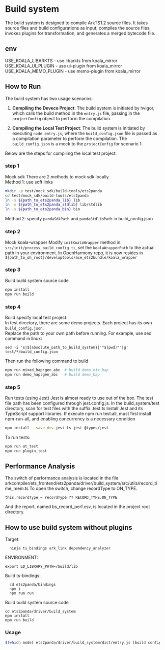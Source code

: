 # Build system

The build system is designed to compile ArkTS1.2 source files. It takes source files and build configurations as input, compiles the source files, invokes plugins for transformation, and generates a merged bytecode file.

## env
USE_KOALA_LIBARKTS - use libarkts from koala_mirror
USE_KOALA_UI_PLUGIN - use ui-plugin from koala_mirror
USE_KOALA_MEMO_PLUGIN - use memo-plugin from koala_mirror

## How to Run

The build system has two usage scenarios:

1. **Compiling the Deveco Project**: The build system is initiated by hvigor, which calls the build method in the `entry.js` file, passing in the `projectConfig` object to perform the compilation.

2. **Compiling the Local Test Project**: The build system is initiated by executing `node entry.js`, where the `build_config.json` file is passed as a compilation parameter to perform the compilation. The `build_config.json` is a mock to the `projectConfig` for scenario 1.

Below are the steps for compiling the local test project:

### step 1
Mock sdk 
There are 2 methods to mock sdk locally.  
Method 1: use soft links
```bash
mkdir -p test/mock_sdk/build-tools/ets2panda
cd test/mock_sdk/build-tools/ets2panda
ln -s ${path_to_ets2panda_lib} lib
ln -s ${path_to_ets2panda_stdlib} lib/stdlib
ln -s ${path_to_ets2panda_bin} bin
```

Method 2: specify `pandaSdkPath` and `pandaStdlibPath` in build_config.json


### step 2
Mock koala-wrapper
Modify `initKoalaWrapper` method in `src/init/process_build_config.ts`, set the `koalaWrapperPath` to the actual path in your environment. In OpenHarmony repo, it is now resides in `${path_to_oh_root}/developtools/ace_ets2bundle/koala_wrapper`

### step 3
Build build system source code
```bash
npm install
npm run build
```

### step 4
Build specify local test project.  
In test directory, there are some demo projects. Each project has its own `build_config.json`.  
Replace the path to your own path before running. For example, use sed command in linux:
```
sed -i 's|${absolute_path_to_build_system}|'"$(pwd)"'|g' test/*/build_config.json
```
Then run the following command to build
```bash
npm run mixed_hap:gen_abc  # build demo_mix_hap
npm run demo_hap:gen_abc   # build demo_hap
```

### step 5
Run tests (using Jest)
Jest is almost ready to use out of the box.
The test file path has been configured through jest.config.js.
In the build_system/test directory, scan for test files with the suffix .test.ts
Install Jest and its TypeScript support libraries.
If execute npm run test:all, must first install npm-run-all, and enabling concurrency is a necessary condition
```bash
npm install --save-dev jest ts-jest @types/jest
```
To run tests:
```bash
npm run ut_test
npm run plugin_test
```

## Performance Analysis
The switch of performance analysis is located in the file arkcompiler/ets_frontend/ets2panda/driver/build_system/src/utils/record_time_mem.ts
To open the switch, change recordType to ON_TYPE.
```
this.recordType = recordType ?? RECORD_TYPE.ON_TYPE
```
And the report, named bs_record_perf.csv, is located in the project root directory.

## How to use build system without plugins

Target:
```
  ninja ts_bindings ark_link dependency_analyzer
```

ENVIRONMENT:

```
export LD_LIBRARY_PATH=/build/lib

```

Build ts-bindings:

```
  cd ets2panda/bindings
  npm i
  npm run run
```

Build build system source code

```
cd ets2panda/driver/build_system
npm install
npm run build
```

### Usage
```sh
$(which node) ets2panda/driver/build_system/dist/entry.js [build config json file]
```